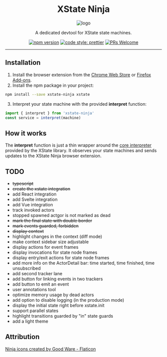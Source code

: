 <div align="center">
  <h1>XState Ninja</h1>
  <img src="https://user-images.githubusercontent.com/489018/182801436-1a9c7cfd-9c67-4343-a430-17ec63f0ff3b.png" alt="logo" />
  <p>A dedicated devtool for XState state machines.</p>
  <p>
    <a href="https://npmjs.com/package/xstate-ninja"><img src="https://img.shields.io/npm/v/xstate-ninja" alt="npm version" /></a>
    <a href="https://github.com/prettier/prettier"><img src="https://img.shields.io/badge/code_style-prettier-ff69b4.svg" alt="code style: prettier" /></a>
    <a href="http://makeapullrequest.com"><img src="https://img.shields.io/badge/PRs-welcome-brightgreen.svg?style=flat-square" alt="PRs Welcome" /></a>
  </p>
  <hr/>
</div>

## Installation

1. Install the browser extension from the [Chrome Web Store](https://chrome.google.com/webstore/category/extensions) or [Firefox Add-ons](https://addons.mozilla.org/en-US/firefox/).
2. Install the npm package in your project:

```bash
npm install --save xstate-ninja xstate
```

3. Interpret your state machine with the provided **interpret** function:

```javascript
import { interpret } from 'xstate-ninja'
const service = interpret(machine)
```

## How it works

The **interpret** function is just a thin wrapper around the [core interpreter](https://xstate.js.org/docs/guides/interpretation.html#interpreter) provided by the XState library. It observes your state machines and sends updates to the XState Ninja browser extension.

## TODO

- ~~typescript~~
- ~~create the xstate integration~~
- add React integration
- add Svelte integration
- add Vue integration
- track invoked actors
- stopped spawned actgor is not marked as dead
- ~~mark the final state with double border~~
- ~~mark events guarded, forbidden~~
- ~~display context~~
- highlight changes in the context (diff mode)
- make context sidebar size adjustable
- display actions for event frames
- display invocations for state node frames
- display entry/exit actions for state node frames
- add more info on the ActorDetail bar: time started, time finished, time unsubscribed
- add second tracker lane
- add button for linking events in two trackers
- add button to emit an event
- user annotations tool
- optimize memory usage by dead actors
- add option to disable logging (in the production mode)
- display the initial state right before xstate.init
- support parallel states
- highlight transitions guarded by "in" state guards
- add a light theme

## Attribution

[Ninja icons created by Good Ware - Flaticon](https://www.flaticon.com/free-icons/ninja)
